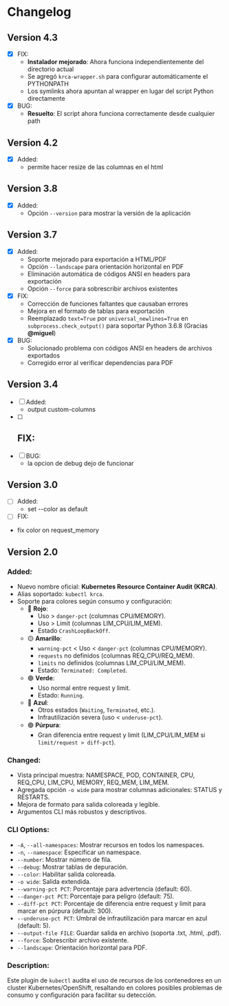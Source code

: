 # Changelog


## Version 4.3
  - [X] FIX:
    - **Instalador mejorado**: Ahora funciona independientemente del directorio actual
    - Se agregó `krca-wrapper.sh` para configurar automáticamente el PYTHONPATH
    - Los symlinks ahora apuntan al wrapper en lugar del script Python directamente
  - [X] BUG:
    - **Resuelto**: El script ahora funciona correctamente desde cualquier path

## Version 4.2
  - [X] Added:
    - permite hacer resize de las columnas en el html

## Version 3.8
 - [x] Added:
    - Opción `--version` para mostrar la versión de la aplicación

## Version 3.7
 - [x] Added:
    - Soporte mejorado para exportación a HTML/PDF
    - Opción `--landscape` para orientación horizontal en PDF
    - Eliminación automática de códigos ANSI en headers para exportación
    - Opción `--force` para sobrescribir archivos existentes
 - [x] FIX:
    - Corrección de funciones faltantes que causaban errores
    - Mejora en el formato de tablas para exportación
    - Reemplazado `text=True` por `universal_newlines=True` en `subprocess.check_output()` para soportar Python 3.6.8 (Gracias **@miguel**)
 - [x] BUG:
    - Solucionado problema con códigos ANSI en headers de archivos exportados
    - Corregido error al verificar dependencias para PDF

## Version 3.4
 - [ ] Added:
    - output  custom-columns
 - [ ] FIX:
    - 
 - [ ] BUG:
    - la opcion de debug dejo de funcionar


## Version 3.0
 - [ ] Added:
   - set --color as default
 - [ ] FIX:
  - fix color on request_memory


## Version 2.0

### Added:
- Nuevo nombre oficial: **Kubernetes Resource Container Audit (KRCA)**.
- Alias soportado: `kubectl krca`.
- Soporte para colores según consumo y configuración:
  - 🔴 **Rojo**:
    - Uso > `danger-pct` (columnas CPU/MEMORY).
    - Uso > Limit (columnas LIM_CPU/LIM_MEM).
    - Estado `CrashLoopBackOff`.
  - 🟡 **Amarillo**:
    - `warning-pct` < Uso < `danger-pct` (columnas CPU/MEMORY).
    - `requests` no definidos (columnas REQ_CPU/REQ_MEM).
    - `limits` no definidos (columnas LIM_CPU/LIM_MEM).
    - Estado: `Terminated: Completed`.
  - 🟢 **Verde**:
    - Uso normal entre request y limit.
    - Estado: `Running`.
  - 🔵 **Azul**:
    - Otros estados (`Waiting`, `Terminated`, etc.).
    - Infrautilización severa (uso < `underuse-pct`).
  - 🟣 **Púrpura**:
    - Gran diferencia entre request y limit (LIM_CPU/LIM_MEM si `limit/request > diff-pct`).

### Changed:
- Vista principal muestra: NAMESPACE, POD, CONTAINER, CPU, REQ_CPU, LIM_CPU, MEMORY, REQ_MEM, LIM_MEM.
- Agregada opción `-o wide` para mostrar columnas adicionales: STATUS y RESTARTS.
- Mejora de formato para salida coloreada y legible.
- Argumentos CLI más robustos y descriptivos.

### CLI Options:
- `-A`, `--all-namespaces`: Mostrar recursos en todos los namespaces.
- `-n`, `--namespace`: Especificar un namespace.
- `--number`: Mostrar número de fila.
- `--debug`: Mostrar tablas de depuración.
- `--color`: Habilitar salida coloreada.
- `-o wide`: Salida extendida.
- `--warning-pct PCT`: Porcentaje para advertencia (default: 60).
- `--danger-pct PCT`: Porcentaje para peligro (default: 75).
- `--diff-pct PCT`: Porcentaje de diferencia entre request y limit para marcar en púrpura (default: 300).
- `--underuse-pct PCT`: Umbral de infrautilización para marcar en azul (default: 5).
- `--output-file FILE`: Guardar salida en archivo (soporta .txt, .html, .pdf).
- `--force`: Sobrescribir archivo existente.
- `--landscape`: Orientación horizontal para PDF.


### Description:
Este plugin de `kubectl` audita el uso de recursos de los contenedores en un cluster Kubernetes/OpenShift, resaltando en colores posibles problemas de consumo y configuración para facilitar su detección.
